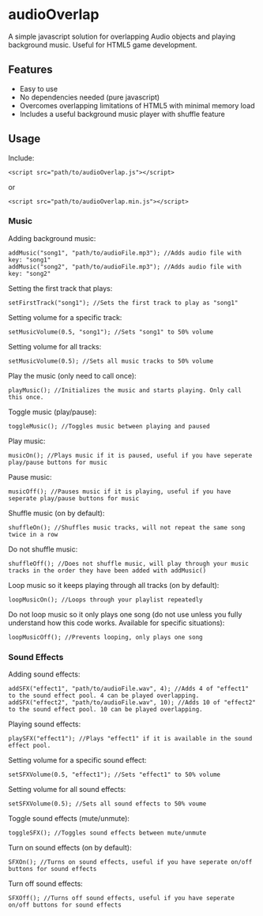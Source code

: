 # audioOverlap
A simple javascript solution for overlapping Audio objects and playing background music. Useful for HTML5 game development.

## Features
* Easy to use
* No dependencies needed (pure javascript)
* Overcomes overlapping limitations of HTML5 with minimal memory load
* Includes a useful background music player with shuffle feature

## Usage

Include:
```
<script src="path/to/audioOverlap.js"></script>
```
or
```
<script src="path/to/audioOverlap.min.js"></script>
```

### Music
Adding background music:
```
addMusic("song1", "path/to/audioFile.mp3"); //Adds audio file with key: "song1"
addMusic("song2", "path/to/audioFile.mp3"); //Adds audio file with key: "song2"
```

Setting the first track that plays:
```
setFirstTrack("song1"); //Sets the first track to play as "song1"
```

Setting volume for a specific track:
```
setMusicVolume(0.5, "song1"); //Sets "song1" to 50% volume
```

Setting volume for all tracks:
```
setMusicVolume(0.5); //Sets all music tracks to 50% volume
```

Play the music (only need to call once):
```
playMusic(); //Initializes the music and starts playing. Only call this once.
```

Toggle music (play/pause):
```
toggleMusic(); //Toggles music between playing and paused
```

Play music:
```
musicOn(); //Plays music if it is paused, useful if you have seperate play/pause buttons for music
```

Pause music:
```
musicOff(); //Pauses music if it is playing, useful if you have seperate play/pause buttons for music
```

Shuffle music (on by default):
```
shuffleOn(); //Shuffles music tracks, will not repeat the same song twice in a row
```

Do not shuffle music:
```
shuffleOff(); //Does not shuffle music, will play through your music tracks in the order they have been added with addMusic()
```

Loop music so it keeps playing through all tracks (on by default):
```
loopMusicOn(); //Loops through your playlist repeatedly
```

Do not loop music so it only plays one song (do not use unless you fully understand how this code works. Available for specific situations):
```
loopMusicOff(); //Prevents looping, only plays one song
```


### Sound Effects
Adding sound effects:
```
addSFX("effect1", "path/to/audioFile.wav", 4); //Adds 4 of "effect1" to the sound effect pool. 4 can be played overlapping.
addSFX("effect2", "path/to/audioFile.wav", 10); //Adds 10 of "effect2" to the sound effect pool. 10 can be played overlapping.
```

Playing sound effects:
```
playSFX("effect1"); //Plays "effect1" if it is available in the sound effect pool.
```

Setting volume for a specific sound effect:
```
setSFXVolume(0.5, "effect1"); //Sets "effect1" to 50% volume
```

Setting volume for all sound effects:
```
setSFXVolume(0.5); //Sets all sound effects to 50% voume
```

Toggle sound effects (mute/unmute):
```
toggleSFX(); //Toggles sound effects between mute/unmute
```

Turn on sound effects (on by default):
```
SFXOn(); //Turns on sound effects, useful if you have seperate on/off buttons for sound effects
```

Turn off sound effects:
```
SFXOff(); //Turns off sound effects, useful if you have seperate on/off buttons for sound effects
```
